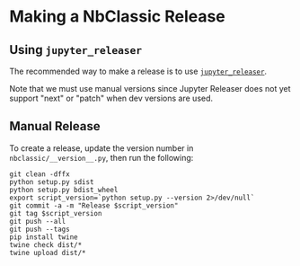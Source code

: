 # Making a NbClassic Release

## Using `jupyter_releaser`

The recommended way to make a release is to use [`jupyter_releaser`](https://github.com/jupyter-server/jupyter_releaser#checklist-for-adoption).

Note that we must use manual versions since Jupyter Releaser does not
yet support "next" or "patch" when dev versions are used.

## Manual Release

To create a release, update the version number in `nbclassic/__version__.py`, then run the following:

```
git clean -dffx
python setup.py sdist
python setup.py bdist_wheel
export script_version=`python setup.py --version 2>/dev/null`
git commit -a -m "Release $script_version"
git tag $script_version
git push --all
git push --tags
pip install twine
twine check dist/* 
twine upload dist/*
```
